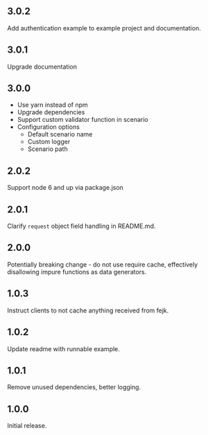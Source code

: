 ## 3.0.2

Add authentication example to example project and documentation.

## 3.0.1

Upgrade documentation

## 3.0.0

* Use yarn instead of npm
* Upgrade dependencies
* Support custom validator function in scenario
* Configuration options
  * Default scenario name
  * Custom logger
  * Scenario path

## 2.0.2

Support node 6 and up via package.json

## 2.0.1

Clarify `request` object field handling in README.md.

## 2.0.0

Potentially breaking change - do not use require cache, effectively disallowing impure functions as data generators.

## 1.0.3

Instruct clients to not cache anything received from fejk.

## 1.0.2

Update readme with runnable example.

## 1.0.1

Remove unused dependencies, better logging.

## 1.0.0

Initial release.
